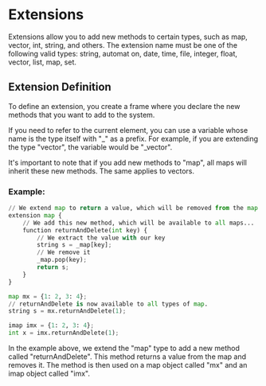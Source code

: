 # Extensions

Extensions allow you to add new methods to certain types, such as map, vector, int, string, and others. The extension name must be one of the following valid types: string, automat on, date, time, file, integer, float, vector, list, map, set.

## Extension Definition

To define an extension, you create a frame where you declare the new methods that you want to add to the system.

If you need to refer to the current element, you can use a variable whose name is the type itself with "_" as a prefix. For example, if you are extending the type "vector", the variable would be "_vector".

It's important to note that if you add new methods to "map", all maps will inherit these new methods. The same applies to vectors.

### Example:

```python
// We extend map to return a value, which will be removed from the map.
extension map {
    // We add this new method, which will be available to all maps...
    function returnAndDelete(int key) {
        // We extract the value with our key
        string s = _map[key];
        // We remove it
        _map.pop(key);
        return s;
    }
}

map mx = {1: 2, 3: 4};
// returnAndDelete is now available to all types of map.
string s = mx.returnAndDelete(1);

imap imx = {1: 2, 3: 4};
int x = imx.returnAndDelete(1);
```

In the example above, we extend the "map" type to add a new method called "returnAndDelete". This method returns a value from the map and removes it. The method is then used on a map object called "mx" and an imap object called "imx".